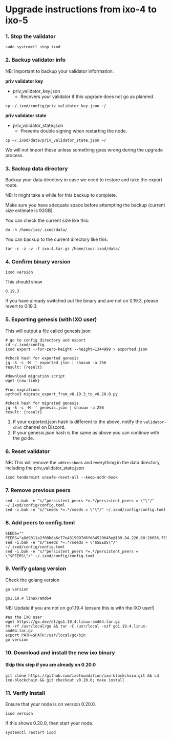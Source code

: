 # Upgrade instructions from ixo-4 to ixo-5

### 1. Stop the validator

```
sudo systemctl stop ixod
```

### 2. Backup validator info

NB: Important to backup your validator information.

**priv validator key**
- priv_validator_key.json
  - Recovers your validator if this upgrade does not go as planned.

```
cp ~/.ixod/config/priv_validator_key.json ~/
```

**priv validator state**

- priv_validator_state.json
  - Prevents double signing when restarting the node.
```
cp ~/.ixod/data/priv_validator_state.json ~/
```

We will not import these unless something goes wrong during the upgrade process.

### 3. Backup data directory

Backup your data directory in case we need to restore and take the export route.

NB: It might take a while for this backup to complete.

Make sure you have adequate space before attempting the backup (current size estimate is 92GB).

You can check the current size like this:

    du -h /home/ixo/.ixod/data/

You can backup to the current directory like this:

    tar -c -z -v -f ixo-4.tar.gz /home/ixo/.ixod/data/

### 4. Confirm binary version

    ixod version

This should show

    0.19.3

If you have already switched out the binary and are not on 0.19.3, please revert to 0.19.3.

### 5. Exporting genesis (with IXO user)

This will output a file called genesis.json

    # go to config directory and export
    cd ~/.ixod/config
    ixod export --for-zero-height --height=1344999 > exported.json

    #check hash for exported genesis
    jq -S -c -M '' exported.json | shasum -a 256
    result: {result}

    #download migration script
    wget {raw-link}

    #run migrations
    python3 migrate_export_from_v0.19.3_to_v0.20.0.py

    #check hash for migrated genesis
    jq -S -c -M '' genesis.json | shasum -a 256
    result: {result} 

1. If your exported.json hash is different to the above, notify the `validator-chat` channel on Discord.
1. If your genesis.json hash is the same as above you can continue with the guide.

### 6. Reset validator

NB: This will remove the `addressbook` and everything in the data directory, including the priv_validator_state.json

    ixod tendermint unsafe-reset-all --keep-addr-book

### 7. Remove previous peers

```
sed -i.bak -e "s/^persistent_peers *=.*/persistent_peers = \"\"/" ~/.ixod/config/config.toml
sed -i.bak -e "s/^seeds *=.*/seeds = \"\"/" ~/.ixod/config/config.toml
```

### 8. Add peers to config.toml

```
SEEDS=""
PEERS="a8d9811a2f08b8a6c77e4319097d6fd84520645e@139.84.226.60:26656,f79da5c87e40587c4cfef5d7b7902b6e69ac62bf@188.166.183.216:26656,386277f9c6a0c402889032ff76585d0a2dae7bc5@104.248.1.56:26656,26593e0854848ede80d5cd963dc8a775634e2acc@23.88.69.167:26656"
sed -i.bak -e "s/^seeds *=.*/seeds = \"$SEEDS\"/" ~/.ixod/config/config.toml
sed -i.bak -e "s/^persistent_peers *=.*/persistent_peers = \"$PEERS\"/" ~/.ixod/config/config.toml
```

### 9. Verify golang version

Check the golang version

```
go version
```

```
go1.19.4 linux/amd64
```

NB: Update if you are not on go1.19.4 (ensure this is with the IXO user!)

```
#as the IXO user
wget https://go.dev/dl/go1.19.4.linux-amd64.tar.gz
rm -rf /usr/local/go && tar -C /usr/local -xzf go1.19.4.linux-amd64.tar.gz
export PATH=$PATH:/usr/local/go/bin
go version
```

### 10. Download and install the new ixo binary

#### Skip this step if you are already on 0.20.0

```
git clone https://github.com/ixofoundation/ixo-blockchain.git && cd ixo-blockchain && git checkout v0.20.0; make install
```

### 11. Verify Install
Ensure that your node is on version 0.20.0.

    ixod version

If this shows 0.20.0, then start your node.

    systemctl restart ixod
